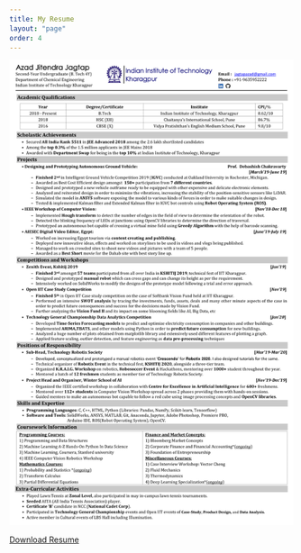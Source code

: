 ```yaml
---
title: My Resume
layout: "page"
order: 4
---
```

<!-- <img src="{{ 'assets/img/cvazad.png' | relative_url }}" alt="CV" class="center"> -->
<a href="#" class="image featured"><img src="assets/img/cvazad.png" alt="" /></a>
<!-- [My Resume]({{ site.baseurl }}/assets/img/cvazad.png) -->
<footer>
  <a href="{{ site.baseurl }}/assets/CV.pdf" class="button scrolly" align="middle">Download Resume</a>
</footer>
